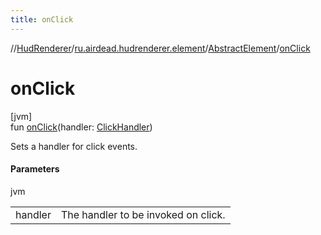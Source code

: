 ```yaml
---
title: onClick
---
```

//[HudRenderer](../../../index.html)/[ru.airdead.hudrenderer.element](../index.html)/[AbstractElement](index.html)/[onClick](on-click.html)



# onClick



[jvm]\
fun [onClick](on-click.html)(handler: [ClickHandler](../../ru.airdead.hudrenderer.utility/-click-handler/index.html))



Sets a handler for click events.



#### Parameters


jvm

| | |
|---|---|
| handler | The handler to be invoked on click. |




